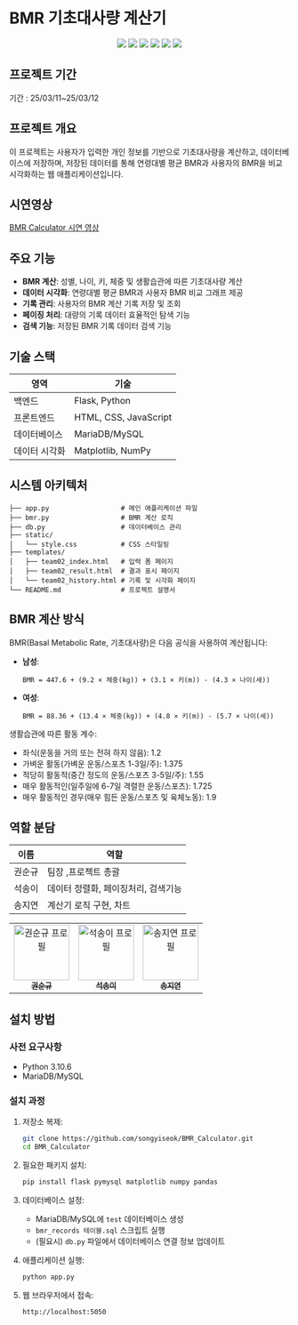 # BMR 기초대사량 계산기

<p align="center">
  <img src="https://img.shields.io/badge/python-3776AB?style=for-the-badge&logo=python&logoColor=white" />
  <img src="https://img.shields.io/badge/flask-000000?style=for-the-badge&logo=flask&logoColor=white" />
  <img src="https://img.shields.io/badge/mariadb-003545?style=for-the-badge&logo=mariadb&logoColor=white" />
  <img src="https://img.shields.io/badge/matplotlib-11557c?style=for-the-badge&logo=matplotlib&logoColor=white" />
  <img src="https://img.shields.io/badge/numpy-013243?style=for-the-badge&logo=numpy&logoColor=white" />
  <img src="https://img.shields.io/badge/jquery-0769AD?style=for-the-badge&logo=jquery&logoColor=white" />
</p>

## 프로젝트 기간
기간 : 25/03/11~25/03/12

## 프로젝트 개요
이 프로젝트는 사용자가 입력한 개인 정보를 기반으로 기초대사량을 계산하고, 데이터베이스에 저장하며, 저장된 데이터를 통해 연령대별 평균 BMR과 사용자의 BMR을 비교 시각화하는 웹 애플리케이션입니다.

## 시연영상

[BMR Calculator 시연 영상](https://www.youtube.com/watch?v=06BQE0mELiY)


## 주요 기능

- **BMR 계산**: 성별, 나이, 키, 체중 및 생활습관에 따른 기초대사량 계산
- **데이터 시각화**: 연령대별 평균 BMR과 사용자 BMR 비교 그래프 제공
- **기록 관리**: 사용자의 BMR 계산 기록 저장 및 조회
- **페이징 처리**: 대량의 기록 데이터 효율적인 탐색 기능
- **검색 기능**: 저장된 BMR 기록 데이터 검색 기능

## 기술 스택

| 영역 | 기술 |
|------|------|
| 백엔드 | Flask, Python |
| 프론트엔드 | HTML, CSS, JavaScript |
| 데이터베이스 | MariaDB/MySQL |
| 데이터 시각화 | Matplotlib, NumPy |

## 시스템 아키텍처

```
├── app.py                  # 메인 애플리케이션 파일
├── bmr.py                  # BMR 계산 로직
├── db.py                   # 데이터베이스 관리
├── static/
│   └── style.css           # CSS 스타일링
├── templates/
│   ├── team02_index.html   # 입력 폼 페이지
│   ├── team02_result.html  # 결과 표시 페이지
│   └── team02_history.html # 기록 및 시각화 페이지
└── README.md               # 프로젝트 설명서
```

## BMR 계산 방식

BMR(Basal Metabolic Rate, 기초대사량)은 다음 공식을 사용하여 계산됩니다:

- **남성**:
  ```
  BMR = 447.6 + (9.2 × 체중(kg)) + (3.1 × 키(m)) - (4.3 × 나이(세))
  ```

- **여성**:
  ```
  BMR = 88.36 + (13.4 × 체중(kg)) + (4.8 × 키(m)) - (5.7 × 나이(세))
  ```

생활습관에 따른 활동 계수:
- 좌식(운동을 거의 또는 전혀 하지 않음): 1.2
- 가벼운 활동(가벼운 운동/스포츠 1-3일/주): 1.375
- 적당히 활동적(중간 정도의 운동/스포츠 3-5일/주): 1.55
- 매우 활동적인(일주일에 6-7일 격렬한 운동/스포츠): 1.725
- 매우 활동적인 경우(매우 힘든 운동/스포츠 및 육체노동): 1.9

## 역할 분담

| 이름 | 역할 |
|------|------|
| 권순규 | 팀장 ,프로젝트 총괄 |
| 석송이 | 데이터 정렬화, 페이징처리, 검색기능 |
| 송지연 | 계산기 로직 구현, 차트 |

<artifacts>
<artifact id="profile-cards" type="text/markdown">
<table>
  <tr>
    <td align="center">
      <a href="https://github.com/SK-Kwon90">
        <img src="https://github.com/SK-Kwon90.png" width="100px;" alt="권순규 프로필"/>
        <br />
        <sub><b>권순규</b></sub>
      </a>
      <br />
    </td>
    <td align="center">
      <a href="https://github.com/songyiseok">
        <img src="https://github.com/songyiseok.png" width="100px;" alt="석송이 프로필"/>
        <br />
        <sub><b>석송이</b></sub>
      </a>
      <br />
    </td>
    <td align="center">
      <a href="https://github.com/ssuuoo12">
        <img src="https://github.com/ssuuoo12.png" width="100px;" alt="송지연 프로필"/>
        <br />
        <sub><b>송지연</b></sub>
      </a>
      <br />
    </td>
  </tr>
</table>
</artifact>
</artifacts>

## 설치 방법

### 사전 요구사항
- Python 3.10.6
- MariaDB/MySQL

### 설치 과정

1. 저장소 복제:
   ```bash
   git clone https://github.com/songyiseok/BMR_Calculator.git
   cd BMR_Calculator
   ```
2. 필요한 패키지 설치:
   ```bash
   pip install flask pymysql matplotlib numpy pandas
   ```

3. 데이터베이스 설정:
   - MariaDB/MySQL에 `test` 데이터베이스 생성
   - `bmr_records 테이블.sql` 스크립트 실행
   - (필요시) `db.py` 파일에서 데이터베이스 연결 정보 업데이트

4. 애플리케이션 실행:
   ```bash
   python app.py
   ```

5. 웹 브라우저에서 접속:
   ```
   http://localhost:5050
   ```
